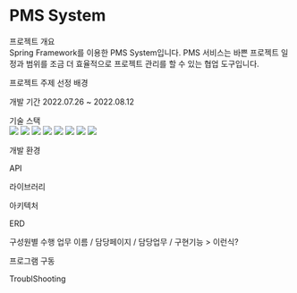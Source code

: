 # PMS System

프로젝트 개요  
Spring Framework를 이용한 PMS System입니다.
PMS 서비스는 바쁜 프로젝트 일정과 범위를 조금 더 효율적으로 프로젝트 관리를 할 수 있는 협업 도구입니다.



프로젝트 주제 선정 배경



개발 기간
2022.07.26 ~ 2022.08.12


기술 스택  
<img src="https://img.shields.io/badge/java-007396?style=for-the-badge&logo=java&logoColor=white"> 
<img src="https://img.shields.io/badge/html5-E34F26?style=for-the-badge&logo=html5&logoColor=white">
<img src="https://img.shields.io/badge/css-1572B6?style=for-the-badge&logo=css3&logoColor=white"> 
<img src="https://img.shields.io/badge/javascript-F7DF1E?style=for-the-badge&logo=javascript&logoColor=black">
<img src="https://img.shields.io/badge/oracle-F80000?style=for-the-badge&logo=oracle&logoColor=white"> 
<img src="https://img.shields.io/badge/spring-6DB33F?style=for-the-badge&logo=spring&logoColor=white"> 
<img src="https://img.shields.io/badge/bootstrap-7952B3?style=for-the-badge&logo=bootstrap&logoColor=white">
<img src="https://img.shields.io/badge/jquery-0769AD?style=for-the-badge&logo=jquery&logoColor=white">


개발 환경



API



라이브러리



아키텍처



ERD



구성원별 수행 업무
이름 / 담당페이지 / 담당업무 / 구현기능 > 이런식?



프로그램 구동



TroublShooting


